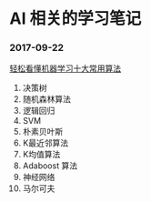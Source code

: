 # AI 相关的学习笔记

### 2017-09-22
[轻松看懂机器学习十大常用算法](https://www.leiphone.com/news/201707/nL57wR7ZtbfsRgDR.html)

1. 决策树
2. 随机森林算法
3. 逻辑回归
4. SVM
5. 朴素贝叶斯
6. K最近邻算法
7. K均值算法
8. Adaboost 算法
9. 神经网络
10. 马尔可夫
